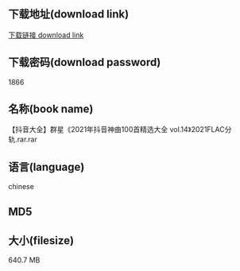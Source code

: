 ## 下载地址(download link)
[下载链接 download link](https://tutu365.netlify.app/?s=%E3%80%90%E6%8A%96%E9%9F%B3%E5%A4%A7%E5%85%A8%E3%80%91%E7%BE%A4%E6%98%9F%E3%80%8A2021%E5%B9%B4%E6%8A%96%E9%9F%B3%E7%A5%9E%E6%9B%B2100%E9%A6%96%E7%B2%BE%E9%80%89%E5%A4%A7%E5%85%A8+vol.14%E3%80%8B2021FLAC%E5%88%86%E8%BD%A8.rar)

## 下载密码(download password)
1866

## 名称(book name)
【抖音大全】群星《2021年抖音神曲100首精选大全 vol.14》2021FLAC分轨.rar.rar

## 语言(language)
chinese

## MD5


## 大小(filesize)
640.7 MB
